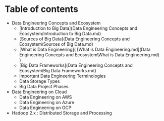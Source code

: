 # Table of contents

* Data Engineering Concepts and Ecosystem
  * [Introduction to Big Data](Data Engineering Concepts and Ecosystem/Introduction to Big Data.md)
  * [Sources of Big Data](Data Engineering Concepts and Ecosystem\Sources of Big Data.md)
  * [What is Data Engineering]( [What is Data Engineering.md](Data Engineering Concepts and Ecosystem\What is Data Engineering.md) )
  * [Big Data Frameworks](Data Engineering Concepts and Ecosystem\Big Data Frameworks.md) 
  * Important Data Engineering Terminologies
  * Data Storage Types
  * Big Data Project Phases
* Data Engineering on Cloud
  * Data Engineering on AWS
  * Data Engineering on Azure
  * Data Engineering on GCP
* Hadoop 2.x : Distributed Storage and Processing
